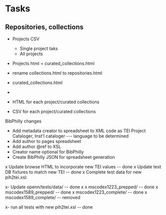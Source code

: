 # Tasks

## Repositories, collections

- Projects CSV
  + Single project taks
  + All projects

- Projects html = curated_collections.html

- rename collections.html to repositories.html
- curated_collections.html
-
- HTML for each project/curated collections
- CSV for each project/curated collections
<!-- - CSV for each repository -->

BibPhilly changes
- Add metadata creator to spreadsheet to XML code as TEI <resp>Project
  Cataloger</resp>, <resp>Inst'l cataloger</resp> --- language to be
  determined
- Add author to pages spreadsheet
- Add author @ref to XSL
- Creator name optional for BibPhilly
- Create BibPhilly JSON for spreadsheet generation

x Update browse HTML to incorporate new TEI values -- done
x Update test DB fixtures to match new TEI -- done
x Complete test data for new pih2tei.xsl:

x- Update openn/tests/data/           -- done
x
x        mscodex1223_prepped/         -- done
x        mscodex1589_prepped/         -- done
x        mscodex1223_complete/        -- done
x        mscodex1589_complete/        -- removed

x- run all tests with new pih2tei.xsl -- done
